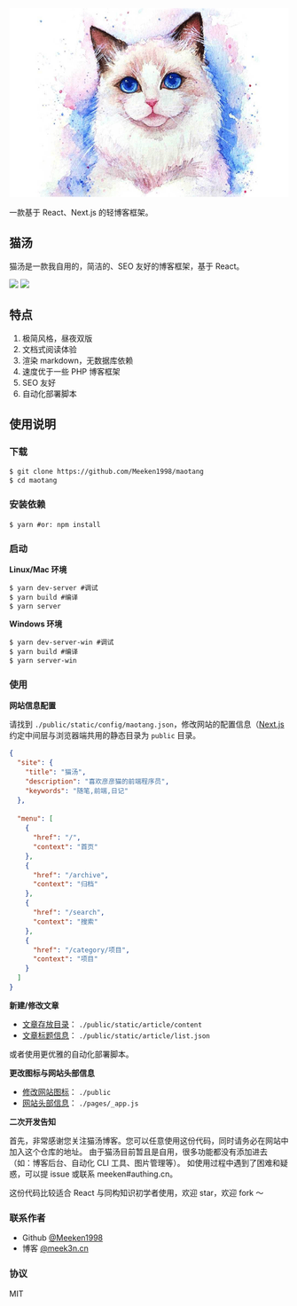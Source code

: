 <p align="center">
  <img src="banner.gif">
</p>

一款基于 React、Next.js 的轻博客框架。

## 猫汤

猫汤是一款我自用的，简洁的、SEO 友好的博客框架，基于 React。

[![][1]](https://github.com/Meeken1998/maotang)
[![][2]](https://maotang.meek3n.cn)

## 特点

1. 极简风格，昼夜双版
2. 文档式阅读体验
3. 渲染 markdown，无数据库依赖
4. 速度优于一些 PHP 博客框架
5. SEO 友好
6. 自动化部署脚本

## 使用说明

### 下载

```shell
$ git clone https://github.com/Meeken1998/maotang
$ cd maotang
```

### 安装依赖

```shell
$ yarn #or: npm install
```

### 启动

**Linux/Mac 环境**

```shell
$ yarn dev-server #调试
$ yarn build #编译
$ yarn server
```

**Windows 环境**

```shell
$ yarn dev-server-win #调试
$ yarn build #编译
$ yarn server-win
```

### 使用

**网站信息配置**

请找到 `./public/static/config/maotang.json`，修改网站的配置信息（[Next.js](https://nextjs.frontendx.cn/) 约定中间层与浏览器端共用的静态目录为 `public` 目录。

```json
{
  "site": {
    "title": "猫汤",
    "description": "喜欢彦彦猫的前端程序员",
    "keywords": "随笔,前端,日记"
  },

  "menu": [
    {
      "href": "/",
      "context": "首页"
    },
    {
      "href": "/archive",
      "context": "归档"
    },
    {
      "href": "/search",
      "context": "搜索"
    },
    {
      "href": "/category/项目",
      "context": "项目"
    }
  ]
}
```

**新建/修改文章**

- [文章存放目录](/public/static/article/content)： `./public/static/article/content`
- [文章标题信息](/public/static/article/list.json)： `./public/static/article/list.json`

或者使用更优雅的自动化部署脚本。

**更改图标与网站头部信息**

- [修改网站图标](/public)： `./public`
- [网站头部信息](/pages/_app.js)： `./pages/_app.js`

**二次开发告知**

首先，非常感谢您关注猫汤博客。您可以任意使用这份代码，同时请务必在网站中加入这个仓库的地址。
由于猫汤目前暂且是自用，很多功能都没有添加进去（如：博客后台、自动化 CLI 工具、图片管理等）。
如使用过程中遇到了困难和疑惑，可以提 issue 或联系 meeken#authing.cn。

这份代码比较适合 React 与同构知识初学者使用，欢迎 star，欢迎 fork ～

### 联系作者

- Github [@Meeken1998](https://github.com/Meeken1998)
- 博客 [@meek3n.cn](https://meek3n.cn)

### 协议

MIT

[1]: https://img.shields.io/github/license/Meeken1998/maotang
[2]: https://img.shields.io/badge/site-%E6%BC%94%E7%A4%BA-red
